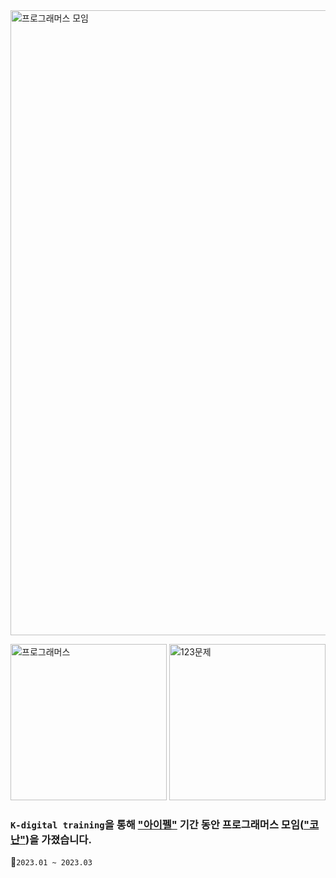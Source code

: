 <img width="1000" alt="프로그래머스 모임" src="https://github.com/M-05/Programmers/assets/103846429/429cc916-bfa1-4b2a-a78f-f532be28f70d">

[<img width="250" alt="프로그래머스" src="https://github.com/M-05/Programmers/assets/103846429/0c5f9c22-ee2c-4dbf-a26c-9d6c5e1e64bb">](https://school.programmers.co.kr/learn/challenges?order=acceptance_desc&levels=1%2C0&languages=python3)   <img width="250" alt="123문제" src="https://github.com/M-05/Programmers/assets/103846429/f66feac0-41b8-435a-8317-c9152d05e664">  
### `K-digital training`을 통해 ["아이펠"](https://github.com/M-05/aiffel_onlin_class) 기간 동안 프로그래머스 모임(["코난"](https://www.notion.so/m05/ddaf517f3a6144c7b6993271d2b2c34e))을 가졌습니다.  
📆`2023.01 ~ 2023.03`  
